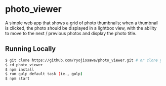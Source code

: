# photo_viewer

A simple web app that shows a grid of photo thumbnails; when a thumbnail is clicked, the photo should be displayed in a lightbox view, with the ability to move to the next / previous photos and display the photo title.

## Running Locally

```sh
$ git clone https://github.com/ryojiosawa/photo_viewer.git # or clone your own fork
$ cd photo_viewer
$ npm install
$ run gulp default task (ie., gulp)
$ npm start
```